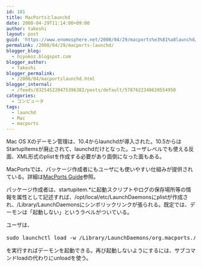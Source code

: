 ```yaml
---
id: 181
title: MacPortsとlaunchd
date: 2008-04-29T11:14:00+09:00
author: takeshi
layout: post
guid: 'https://www.enomosphere.net/2008/04/29/macports%e3%81%a8launchd/'
permalink: /2008/04/29/macports-launchd/
blogger_blog:
  - hiyokoz.blogspot.com
blogger_author:
  - Takeshi
blogger_permalink:
  - /2008/04/macportslaunchd.html
blogger_internal:
  - /feeds/832545220475396382/posts/default/5787622348620554950
categories:
  - コンピュータ
tags:
  - launchd
  - Mac
  - macports
---
```

Mac OS Xのデーモン管理は、10.4からlaunchdが導入された。10.5からはStartupItemsが廃止されて、launchdだけとなった。ユーザレベルでも使える反面、XML形式のplistを作成する必要があり面倒になった面もある。

MacPortsでは、パッケージ作成者にもユーザにも使いやすい仕組みが提供されている。詳細は<a href="http://guide.macports.org/#reference.startupitems">MacPorts Guide</a>参照。

パッケージ作成者は、startupitem.*に起動スクリプトやログの保存場所等の情報を属性として記述すれば、/opt/local/etc/LaunchDaemonsにplistが作成され、/Library/LaunchDaemonsにシンボリックリンクが張られる。既定では、デーモンは「起動しない」というラベルがついている。

ユーザは、
<pre>sudo launchctl load -w /Library/LaunchDaemons/org.macports.パッケージ名.plist</pre>
を実行すればデーモンを起動できる。再び起動しないようにするには、サブコマンドloadの代わりにunloadを使う。